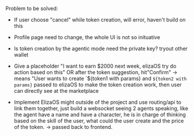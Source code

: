 Problem to be solved:
- If user choose "cancel" while token creation, will error, haven't build on this
- Profile page need to change, the whole UI is not so inituative 
- Is token creation by the agentic mode need the private key? tryout other wallet
- Give a placeholder "I want to earn $2000 next week, elizaOS try do action based on this" OR after the token suggestion, hit"Confirm" -> means "User wants to create `${token1 with params} and  `${token2 with params}` passed to elizaOS to make the token creation work, then user can directly see at the marketplace

- Implement ElizaOS might outside of the project and use routing/api to link them together, just build a websocket seeing 2 agents speaking, like the agent have a name and have a character, he is in charge of thinking based on the skill of the user, what could the user create and the price of the token. -> passed back to frontend. 



